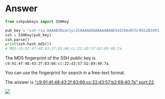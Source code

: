 # Answer

```python
from sshpubkeys import SSHKey

pub_key = "ssh-rsa AAAAB3NzaC1yc2EAAAADAQABAAABAQDS4ZCRAuR7Gr0SS2B3XR3IYLcwrCVTSu9nzEDIBHxkVYM+zwO4SBXxECJaOZMI14hgYGa1KMGMqoVAtd72Te+Uwmu4iwGNWW5mheAGUMsYJHhUzTpKxcHqhmXCJI9ngbrPO6KoBVSmYQ1QkYBMI/E8jYBPIy8cfMJIeX7/TL8irTrfA3RS04l84ngSCOFipLLsBq4fbDVc6qbMF6Y4hGcknpOY5PbqX/nG2PdNJ68acT9K1IwqXmi9ZukX1yvpH4a1J4EkwbMyrvrV+3f5RYyHOJr+HL9PhDUWu04zxg2RYl75mbLFOA+kZ92YxF8DRMh6k37GD+VvA56Q+33owZl1"
ssh = SSHKey(pub_key)
ssh.parse()
print(ssh.hash_md5())
# MD5:c9:91:4f:48:43:2f:83:66:cc:22:d3:57:b2:69:40:7a
```

The MD5 fingerprint of the SSH public key is `c9:91:4f:48:43:2f:83:66:cc:22:d3:57:b2:69:40:7a`.

You can use the fingerprint for search in a free-text format.

The answer is ["c9:91:4f:48:43:2f:83:66:cc:22:d3:57:b2:69:40:7a" port:22](https://www.shodan.io/search?query=%22c9%3A91%3A4f%3A48%3A43%3A2f%3A83%3A66%3Acc%3A22%3Ad3%3A57%3Ab2%3A69%3A40%3A7a%22+port%3A22+product%3A%22OpenSSH%22).

![](https://i.imgur.com/mXaQe2b.png)
